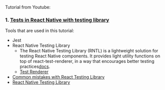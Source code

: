 Tutorial from Youtube:

### 1. [Tests in React Native with testing library](https://www.youtube.com/watch?v=vXrTXC5KiCU)

Tools that are used in this tutorial:

- Jest
- React Native Testing Library
  - The React Native Testing Library (RNTL) is a lightweight solution for testing React Native components. It provides light utility functions on top of react-test-renderer, in a way that encourages better testing practices[docs](https://testing-library.com/docs/react-native-testing-library/intro/).
  - [Test Renderer](https://reactjs.org/docs/test-renderer.html)
- [Common mistakes with React Testing Library](https://kentcdodds.com/blog/common-mistakes-with-react-testing-library)
- [React Native Testing Library](https://callstack.github.io/react-native-testing-library/)
